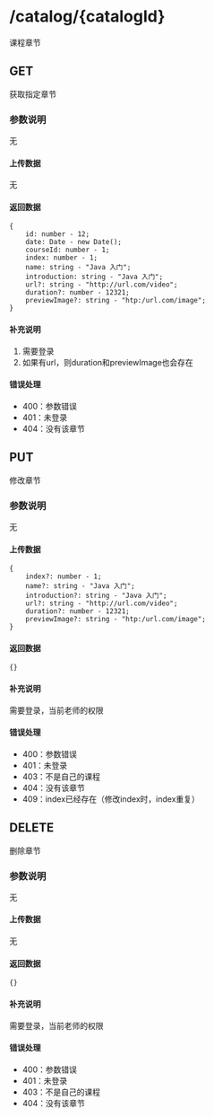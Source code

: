 # /catalog/{catalogId}
课程章节

## GET
获取指定章节
### 参数说明
无
#### 上传数据
无
#### 返回数据
```
{
    id: number - 12;
    date: Date - new Date();
    courseId: number - 1;
    index: number - 1;
    name: string - "Java 入门";
    introduction: string - "Java 入门";
    url?: string - "http://url.com/video";
    duration?: number - 12321;
    previewImage?: string - "htp:/url.com/image";
}
```

#### 补充说明
1. 需要登录
2. 如果有url，则duration和previewImage也会存在

#### 错误处理
* 400：参数错误
* 401：未登录
* 404：没有该章节

## PUT
修改章节
### 参数说明
无
#### 上传数据
```
{
    index?: number - 1;
    name?: string - "Java 入门";
    introduction?: string - "Java 入门";
    url?: string - "http://url.com/video";
    duration?: number - 12321;
    previewImage?: string - "htp:/url.com/image";
}
```
#### 返回数据
```
{}
```

#### 补充说明
需要登录，当前老师的权限
#### 错误处理
* 400：参数错误
* 401：未登录
* 403：不是自己的课程
* 404：没有该章节
* 409：index已经存在（修改index时，index重复）

## DELETE
删除章节
### 参数说明
无
#### 上传数据
无
#### 返回数据
```
{}
```

#### 补充说明
需要登录，当前老师的权限

#### 错误处理
* 400：参数错误
* 401：未登录
* 403：不是自己的课程
* 404：没有该章节
